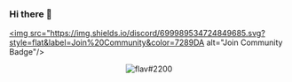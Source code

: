 ### Hi there 👋

<a href="https://discord.gg/zJyE39J"><img src="https://img.shields.io/discord/699989534724849685.svg?style=flat&label=Join%20Community&color=7289DA alt="Join Community Badge"/></a>
  
<p align="center"> <img src="https://github-readme-stats.vercel.app/api?username=FLAV28&show_icons=true&theme=gotham" alt="flav#2200" />

<!--
**flav28/flav28** is a ✨ _special_ ✨ repository because its `README.md` (this file) appears on your GitHub profile.

Here are some ideas to get you started:

- 🔭 I’m currently working on ...
- 🌱 I’m currently learning ...
- 👯 I’m looking to collaborate on ...
- 🤔 I’m looking for help with ...
- 💬 Ask me about ...
- 📫 How to reach me: ...
- 😄 Pronouns: ...
- ⚡ Fun fact: ...
-->
